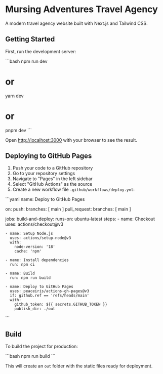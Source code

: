 # Mursing Adventures Travel Agency

A modern travel agency website built with Next.js and Tailwind CSS.

## Getting Started

First, run the development server:

\`\`\`bash
npm run dev
# or
yarn dev
# or
pnpm dev
\`\`\`

Open [http://localhost:3000](http://localhost:3000) with your browser to see the result.

## Deploying to GitHub Pages

1. Push your code to a GitHub repository
2. Go to your repository settings
3. Navigate to "Pages" in the left sidebar
4. Select "GitHub Actions" as the source
5. Create a new workflow file `.github/workflows/deploy.yml`:

\`\`\`yaml
name: Deploy to GitHub Pages

on:
  push:
    branches: [ main ]
  pull_request:
    branches: [ main ]

jobs:
  build-and-deploy:
    runs-on: ubuntu-latest
    steps:
    - name: Checkout
      uses: actions/checkout@v3
 
    - name: Setup Node.js
      uses: actions/setup-node@v3
      with:
        node-version: '18'
        cache: 'npm'

    - name: Install dependencies
      run: npm ci

    - name: Build
      run: npm run build

    - name: Deploy to GitHub Pages
      uses: peaceiris/actions-gh-pages@v3
      if: github.ref == 'refs/heads/main'
      with:
        github_token: ${{ secrets.GITHUB_TOKEN }}
        publish_dir: ./out
\`\`\`

## Build

To build the project for production:

\`\`\`bash
npm run build
\`\`\`

This will create an `out` folder with the static files ready for deployment.
